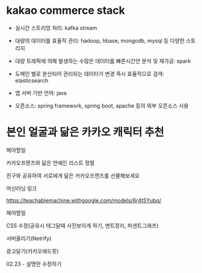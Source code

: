 # kakao commerce stack

* 실시간 스트리밍 처리: kafka stream

* 대량의 데이터를 효율적 관리: hadoop, hbase, mongodb, mysql 등 다양한 스토리지

* 대량 트레픽에 의해 발생하는 수많은 데이터를 빠른시간안 분석 및 재가공: spark

* 도메인 별로 분산되어 관리되는 데이터가 변경 즉시 효율적으로 검색: elasticsearch

* 앱 서버 기반 언어: java

* 오픈소스: spring framework, spring boot, apache 등의 외부 오픈소스 사용

  

# 본인 얼굴과 닮은 카카오 캐릭터 추천

해야할일

카카오프렌즈와 닮은 연예인 리스트 정렬



친구와 공유하여 서로에게 닮은 카카오프렌즈를 선물해보세요



머신러닝 링크

https://teachablemachine.withgoogle.com/models/6r4t5Yubq/



해야할일

CSS 수정(공유시 태그달때 사진보이게 하기, 멘트정리, 퍼센트그래프)

서버올리기(Netrify)

광고달기(카카오애드핏)

02.23 - 설명란  수정하기

